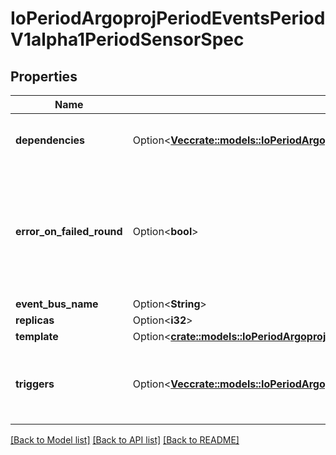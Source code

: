 # IoPeriodArgoprojPeriodEventsPeriodV1alpha1PeriodSensorSpec

## Properties

Name | Type | Description | Notes
------------ | ------------- | ------------- | -------------
**dependencies** | Option<[**Vec<crate::models::IoPeriodArgoprojPeriodEventsPeriodV1alpha1PeriodEventDependency>**](io.argoproj.events.v1alpha1.EventDependency.md)> | Dependencies is a list of the events that this sensor is dependent on. | [optional]
**error_on_failed_round** | Option<**bool**> | ErrorOnFailedRound if set to true, marks sensor state as `error` if the previous trigger round fails. Once sensor state is set to `error`, no further triggers will be processed. | [optional]
**event_bus_name** | Option<**String**> |  | [optional]
**replicas** | Option<**i32**> |  | [optional]
**template** | Option<[**crate::models::IoPeriodArgoprojPeriodEventsPeriodV1alpha1PeriodTemplate**](io.argoproj.events.v1alpha1.Template.md)> |  | [optional]
**triggers** | Option<[**Vec<crate::models::IoPeriodArgoprojPeriodEventsPeriodV1alpha1PeriodTrigger>**](io.argoproj.events.v1alpha1.Trigger.md)> | Triggers is a list of the things that this sensor evokes. These are the outputs from this sensor. | [optional]

[[Back to Model list]](../README.md#documentation-for-models) [[Back to API list]](../README.md#documentation-for-api-endpoints) [[Back to README]](../README.md)


